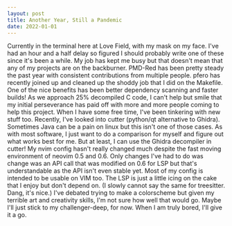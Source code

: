 ```yaml
---
layout: post
title: Another Year, Still a Pandemic
date: 2022-01-01
---
```


Currently in the terminal here at Love Field, with my mask on my face. I've
had an hour and a half delay so figured I should probably write one of these
since it's been a while. My job has kept me busy but that doesn't mean that
any of my projects are on the backburner. PMD-Red has been pretty steady the
past year with consistent contributions from multiple people. pfero has
recently joined up and cleaned up the shoddy job that I did on the Makefile.
One of the nice benefits has been better dependency scanning and faster
builds! As we approach 25% decompiled C code, I can't help but smile that my
initial perseverance has paid off with more and more people coming to help
this project. 
When I have some free time, I've been tinkering with new stuff too.
Recently, I've looked into cutter (python/qt alternative to Ghidra). Sometimes
Java can be a pain on linux but this isn't one of those cases. As with most
software, I just want to do a comparison for myself and figure out what works
best for me. But at least, I can use the Ghidra decompiler in cutter!
My nvim config hasn't really changed much despite the fast moving
environment of neovim 0.5 and 0.6. Only changes I've had to do was change
was an API call that was modified on 0.6 for LSP but that's understandable
as the API isn't even stable yet. Most of my config is intended to be usable
on VIM too. The LSP is just a little icing on the cake that I enjoy but don't
depend on. (I slowly cannot say the same for treesitter. Dang, it's nice.)
I've debated trying to make a colorscheme but given my terrible art and
creativity skills, I'm not sure how well that would go. Maybe I'll just stick
to my challenger-deep, for now. When I am truly bored, I'll give it a go.
